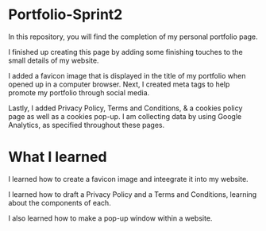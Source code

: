 # Portfolio-Sprint2

In this repository, you will find the completion of my personal portfolio page. 

I finished up creating this page by adding some finishing touches to the small details of my website. 

I added a favicon image that is displayed in the title of my portfolio when opened up in a computer browser. Next, I created meta tags to help promote my portfolio through social media. 

Lastly, I added Privacy Policy, Terms and Conditions, & a cookies policy page as well as a cookies pop-up. I am collecting data by using Google Analytics, as specified throughout these pages. 

# What I learned

I learned how to create a favicon image and inteegrate it into my website.

I learned how to draft a Privacy Policy and a Terms and Conditions, learning about the components of each.

I also learned how to make a pop-up window within a website. 
